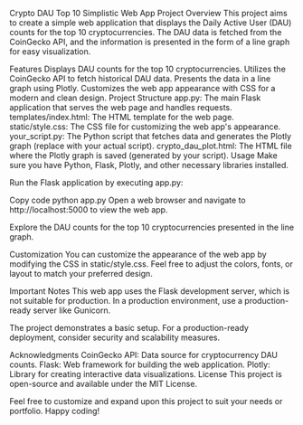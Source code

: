 Crypto DAU Top 10 Simplistic Web App
Project Overview
This project aims to create a simple web application that displays the Daily Active User (DAU) counts for the top 10 cryptocurrencies. The DAU data is fetched from the CoinGecko API, and the information is presented in the form of a line graph for easy visualization.

Features
Displays DAU counts for the top 10 cryptocurrencies.
Utilizes the CoinGecko API to fetch historical DAU data.
Presents the data in a line graph using Plotly.
Customizes the web app appearance with CSS for a modern and clean design.
Project Structure
app.py: The main Flask application that serves the web page and handles requests.
templates/index.html: The HTML template for the web page.
static/style.css: The CSS file for customizing the web app's appearance.
your_script.py: The Python script that fetches data and generates the Plotly graph (replace with your actual script).
crypto_dau_plot.html: The HTML file where the Plotly graph is saved (generated by your script).
Usage
Make sure you have Python, Flask, Plotly, and other necessary libraries installed.

Run the Flask application by executing app.py:

Copy code
python app.py
Open a web browser and navigate to http://localhost:5000 to view the web app.

Explore the DAU counts for the top 10 cryptocurrencies presented in the line graph.

Customization
You can customize the appearance of the web app by modifying the CSS in static/style.css. Feel free to adjust the colors, fonts, or layout to match your preferred design.

Important Notes
This web app uses the Flask development server, which is not suitable for production. In a production environment, use a production-ready server like Gunicorn.

The project demonstrates a basic setup. For a production-ready deployment, consider security and scalability measures.

Acknowledgments
CoinGecko API: Data source for cryptocurrency DAU counts.
Flask: Web framework for building the web application.
Plotly: Library for creating interactive data visualizations.
License
This project is open-source and available under the MIT License.

Feel free to customize and expand upon this project to suit your needs or portfolio. Happy coding!
